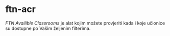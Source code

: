# ftn-acr

_FTN Availible Classrooms_ je alat kojim možete provjeriti kada i koje učionice su dostupne po Vašim željenim filterima.